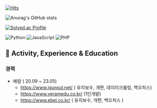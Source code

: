 

[![Hits](https://hits.seeyoufarm.com/api/count/incr/badge.svg?url=https%3A%2F%2Fgithub.com%2FParkJJungmIn%2F&count_bg=%2387ABF1&title_bg=%23387FDF&icon=&icon_color=%23E7E7E7&title=hits&edge_flat=false)](https://hits.seeyoufarm.com)


![Anurag's GitHub stats](https://github-readme-stats.vercel.app/api?username=ParkJJungmIn&show_icons=true&theme=radical)

[![Solved.ac Profile](http://mazassumnida.wtf/api/v2/generate_badge?boj=v5835613v)](https://solved.ac/v5835613v/)

![Python](https://img.shields.io/badge/-Python-000?&logo=Python)
![JavaScript](https://img.shields.io/badge/-JavaScript-000?&logo=JavaScript)
![PHP](https://img.shields.io/badge/-PHP-000?&logo=PHP)

## 🌟 Activity, Experience & Education


### 경력
- 예람 ( 20.09 ~ 23.05)
    - https://www.igunsul.net/ ( 유지보수, 개편, 데이터크롤링, 백오피스)
    - https://www.yeramedu.co.kr/ (1인개발)
    - https://www.ebei.co.kr/ ( 유지보수, 개편, 백오피스 )


<!--
**ParkJJungmIn/ParkJJungmin** is a ✨ _special_ ✨ repository because its `README.md` (this file) appears on your GitHub profile.

Here are some ideas to get you started:

- 🔭 I’m currently working on ...
- 🌱 I’m currently learning ...
- 👯 I’m looking to collaborate on ...
- 🤔 I’m looking for help with ...
- 💬 Ask me about ...
- 📫 How to reach me: ...
- 😄 Pronouns: ...
- ⚡ Fun fact: ...
-->

